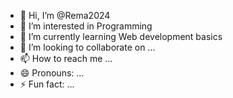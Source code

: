 - 👋 Hi, I’m @Rema2024
- 👀 I’m interested in Programming
- 🌱 I’m currently learning Web development basics
- 💞️ I’m looking to collaborate on ...
- 📫 How to reach me ...
- 😄 Pronouns: ...
- ⚡ Fun fact: ...

<!---
Rema2024/Rema2024 is a ✨ special ✨ repository because its `README.md` (this file) appears on your GitHub profile.
You can click the Preview link to take a look at your changes.
--->
